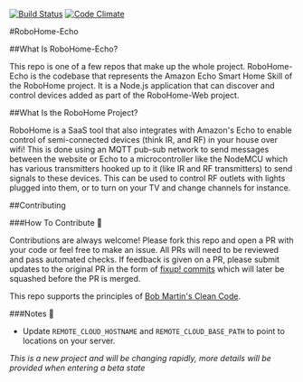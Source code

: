 [![Build Status](https://travis-ci.org/dbudwin/RoboHome-Echo.svg?branch=master)](https://travis-ci.org/dbudwin/RoboHome-Echo)
[![Code Climate](https://codeclimate.com/github/dbudwin/RoboHome-Echo/badges/gpa.svg)](https://codeclimate.com/github/dbudwin/RoboHome-Echo)

#RoboHome-Echo

##What Is RoboHome-Echo?

This repo is one of a few repos that make up the whole project.  RoboHome-Echo is the codebase that represents the Amazon Echo Smart Home Skill of the RoboHome project.  It is a Node.js application that can discover and control devices added as part of the RoboHome-Web project.

##What Is the RoboHome Project?

RoboHome is a SaaS tool that also integrates with Amazon's Echo to enable control of semi-connected devices (think IR, and RF) in your house over wifi! This is done using an MQTT pub-sub network to send messages between the website or Echo to a microcontroller like the NodeMCU which has various transmitters hooked up to it (like IR and RF transmitters) to send signals to these devices. This can be used to control RF outlets with lights plugged into them, or to turn on your TV and change channels for instance.

##Contributing

###How To Contribute :gift:

Contributions are always welcome!  Please fork this repo and open a PR with your code or feel free to make an issue.  All PRs will need to be reviewed and pass automated checks.  If feedback is given on a PR, please submit updates to the original PR in the form of [fixup! commits](https://robots.thoughtbot.com/autosquashing-git-commits) which will later be squashed before the PR is merged.

This repo supports the principles of [Bob Martin's Clean Code](http://www.goodreads.com/book/show/3735293-clean-code).

###Notes :notebook:

- Update `REMOTE_CLOUD_HOSTNAME` and `REMOTE_CLOUD_BASE_PATH` to point to locations on your server.


*This is a new project and will be changing rapidly, more details will be provided when entering a beta state*

